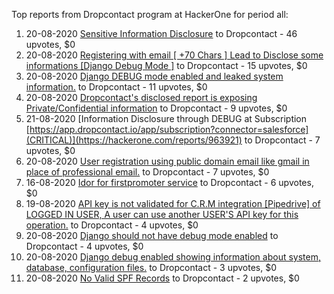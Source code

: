 Top reports from Dropcontact program at HackerOne for period all:

1. 20-08-2020 [Sensitive Information Disclosure](https://hackerone.com/reports/963352) to Dropcontact - 46 upvotes, $0
2. 20-08-2020 [Registering with email [ +70 Chars ] Lead to Disclose some informations [Django Debug Mode ]](https://hackerone.com/reports/963584) to Dropcontact - 15 upvotes, $0
3. 20-08-2020 [Django DEBUG mode enabled and leaked system information.](https://hackerone.com/reports/963542) to Dropcontact - 11 upvotes, $0
4. 20-08-2020 [Dropcontact's disclosed report is exposing Private/Confidential information](https://hackerone.com/reports/963327) to Dropcontact - 9 upvotes, $0
5. 21-08-2020 [Information Disclosure through DEBUG at Subscription [https://app.dropcontact.io/app/subscription?connector=salesforce](CRITICAL)](https://hackerone.com/reports/963921) to Dropcontact - 7 upvotes, $0
6. 20-08-2020 [User registration using public domain email like gmail in place of professional email.](https://hackerone.com/reports/963546) to Dropcontact - 7 upvotes, $0
7. 16-08-2020 [Idor for firstpromoter service](https://hackerone.com/reports/959697) to Dropcontact - 6 upvotes, $0
8. 19-08-2020 [API key is not validated for C.R.M integration [Pipedrive] of LOGGED IN USER, A user can use another USER'S API key for this operation.](https://hackerone.com/reports/962033) to Dropcontact - 4 upvotes, $0
9. 20-08-2020 [Django should not have debug mode enabled](https://hackerone.com/reports/963809) to Dropcontact - 4 upvotes, $0
10. 20-08-2020 [Django debug enabled showing information about system, database, configuration files.](https://hackerone.com/reports/963164) to Dropcontact - 3 upvotes, $0
11. 20-08-2020 [No Valid SPF Records](https://hackerone.com/reports/962909) to Dropcontact - 2 upvotes, $0
